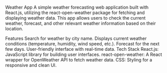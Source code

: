 Weather App
A simple weather forecasting web application built with React.js, utilizing the react-open-weather package for fetching and displaying weather data. This app allows users to check the current weather, forecast, and other relevant weather information based on their location.

Features
Search for weather by city name.
Displays current weather conditions (temperature, humidity, wind speed, etc.).
Forecast for the next few days.
User-friendly interface with real-time data.
Tech Stack
React.js: JavaScript library for building user interfaces.
react-open-weather: A React wrapper for OpenWeather API to fetch weather data.
CSS: Styling for a responsive and clean UI.
